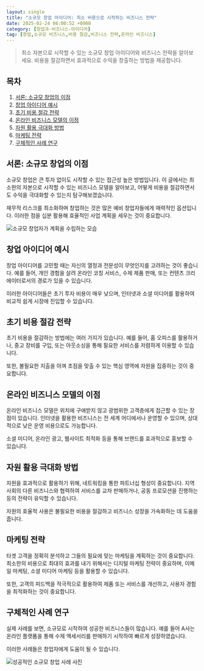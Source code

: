 ```yaml
---
layout: single
title: "소규모 창업 아이디어: 최소 비용으로 시작하는 비즈니스 전략"
date: 2025-02-24 06:00:52 +0900
category: [창업과-비즈니스-아이디어]
tag: [창업,소규모 비즈니스,비용 절감,비즈니스 전략,온라인 비즈니스]
---
```

  
> 최소 자본으로 시작할 수 있는 소규모 창업 아이디어와 비즈니스 전략을 알아보세요. 비용을 절감하면서 효과적으로 수익을 창출하는 방법을 제공합니다.

## 목차
1. [서론: 소규모 창업의 이점](#서론-소규모-창업의-이점)
2. [창업 아이디어 예시](#창업-아이디어-예시)
3. [초기 비용 절감 전략](#초기-비용-절감-전략)
4. [온라인 비즈니스 모델의 이점](#온라인-비즈니스-모델의-이점)
5. [자원 활용 극대화 방법](#자원-활용-극대화-방법)
6. [마케팅 전략](#마케팅-전략)
7. [구체적인 사례 연구](#구체적인-사례-연구)

## 서론: 소규모 창업의 이점

소규모 창업은 큰 투자 없이도 시작할 수 있는 접근성 높은 방법입니다. 이 글에서는 최소한의 자본으로 시작할 수 있는 비즈니스 모델을 알아보고, 어떻게 비용을 절감하면서도 수익을 극대화할 수 있는지 탐구해보겠습니다.


재무적 리스크를 최소화하며 창업하는 것은 많은 예비 창업자들에게 매력적인 옵션입니다. 이러한 점을 십분 활용해 효율적인 사업 계획을 세우는 것이 중요합니다.


![소규모 창업자가 계획을 수립하는 모습](undefined)



## 창업 아이디어 예시

창업 아이디어를 고민할 때는 자신의 열정과 전문성이 무엇인지를 고려하는 것이 좋습니다. 예를 들어, 개인 경험을 살려 온라인 코칭 서비스, 수제 제품 판매, 또는 컨텐츠 크리에이터로서의 경로가 있을 수 있습니다.


이러한 아이디어들은 초기 투자 비용이 매우 낮으며, 인터넷과 소셜 미디어를 활용하여 비교적 쉽게 시장에 진입할 수 있습니다.



## 초기 비용 절감 전략

초기 비용을 절감하는 방법에는 여러 가지가 있습니다. 예를 들어, 홈 오피스를 활용하거나, 중고 장비를 구입, 또는 아웃소싱을 통해 필요한 서비스를 저렴하게 이용할 수 있습니다.


또한, 불필요한 지출을 아껴 초점을 맞출 수 있는 핵심 영역에 자원을 집중하는 것이 중요합니다.



## 온라인 비즈니스 모델의 이점

온라인 비즈니스 모델은 위치에 구애받지 않고 광범위한 고객층에게 접근할 수 있는 장점이 있습니다. 인터넷을 활용한 비즈니스는 전 세계 어디에서나 운영할 수 있으며, 상대적으로 낮은 운영 비용으로도 가능합니다.


소셜 미디어, 온라인 광고, 웹사이트 최적화 등을 통해 브랜드를 효과적으로 홍보할 수 있습니다.



## 자원 활용 극대화 방법

자원을 효과적으로 활용하기 위해, 네트워킹을 통한 파트너십 형성이 중요합니다. 지역사회의 다른 비즈니스와 협력하여 서비스를 교차 판매하거나, 공동 프로모션을 진행하는 등의 전략이 유익할 수 있습니다.


자원의 효율적 사용은 불필요한 비용을 절감하고 비즈니스 성장을 가속화하는 데 도움을 줍니다.



## 마케팅 전략

타겟 고객을 정확히 분석하고 그들의 필요에 맞는 마케팅을 계획하는 것이 중요합니다. 최소한의 비용으로 최대의 효과를 내기 위해서는 디지털 마케팅 전략이 중요하며, 이메일 마케팅, 소셜 미디어 마케팅 등을 활용할 수 있습니다.


또한, 고객의 피드백을 적극적으로 활용하여 제품 또는 서비스를 개선하고, 사용자 경험을 최적화하는 것이 중요합니다.



## 구체적인 사례 연구

실제 사례를 보면, 소규모로 시작하여 성공한 비즈니스들이 많습니다. 예를 들어 A사는 온라인 플랫폼을 통해 수제 액세서리를 판매하기 시작하여 빠르게 성장하였습니다.


이러한 사례들은 창업자에게 도움이 될 수 있습니다.


![성공적인 소규모 창업 사례 사진](undefined)


